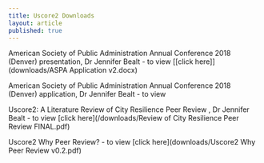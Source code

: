 ```yaml
---
title: Uscore2 Downloads
layout: article
published: true
---
```

American Society of Public Administration Annual Conference 2018 (Denver) presentation, Dr Jennifer Bealt - to view [[click here]](downloads/ASPA Application v2.docx)

American Society of Public Administration Annual Conference 2018 (Denver) application, Dr Jennifer Bealt - to view 

Uscore2: A Literature Review of City Resilience Peer Review , Dr Jennifer Bealt - to view [click here](/downloads/Review of City Resilience Peer Review FINAL.pdf)

Uscore2 Why Peer Review? - to view [click here](downloads/Uscore2 Why Peer Review v0.2.pdf)
